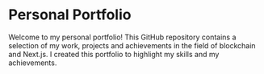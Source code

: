 # Personal Portfolio

Welcome to my personal portfolio! This GitHub repository contains a selection of my work, projects and achievements in the field of blockchain and Next.js. I created this portfolio to highlight my skills and my achievements.
